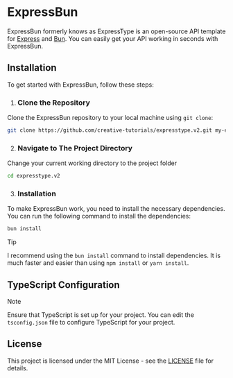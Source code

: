 # ExpressBun

ExpressBun formerly knows as ExpressType is an open-source API template for [Express](https://expressjs.com/) and [Bun](https://bun.sh). You can easily get your API working in seconds with ExpressBun.

## Installation

To get started with ExpressBun, follow these steps:

1. ### Clone the Repository

Clone the ExpressBun repository to your local machine using `git clone`:

```bash
git clone https://github.com/creative-tutorials/expresstype.v2.git my-express-app
```

2. ### Navigate to The Project Directory

Change your current working directory to the project folder

```bash
cd expresstype.v2
```

3. ### Installation

To make ExpressBun work, you need to install the necessary dependencies. You can run the following command to install the dependencies:

```bash
bun install
```

> [!TIP]  
> I recommend using the `bun install` command to install dependencies. It is much faster and easier than using `npm install` or `yarn install`.

## TypeScript Configuration

> [!NOTE]  
> Ensure that TypeScript is set up for your project. You can edit the `tsconfig.json` file to configure TypeScript for your project.

## License

This project is licensed under the MIT License - see the [LICENSE](/LICENSE) file for details.
